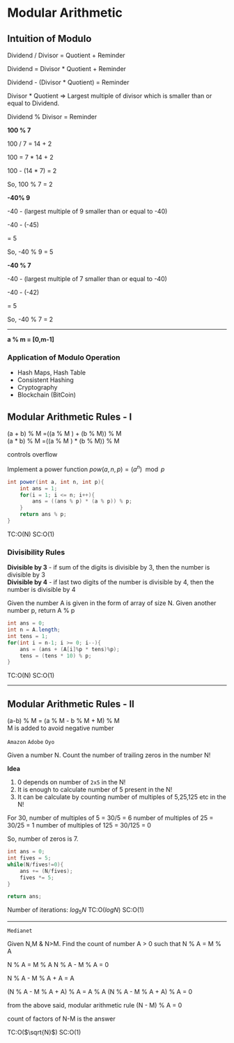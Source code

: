 # Modular Arithmetic

## Intuition of Modulo

Dividend / Divisor = Quotient + Reminder<br />

Dividend = Divisor * Quotient + Reminder<br />

Dividend - (Divisor * Quotient) =  Reminder<br />

Divisor * Quotient => Largest multiple of divisor which is smaller than or equal to Dividend.

Dividend % Divisor = Reminder

**100 % 7**

100 / 7 = 14 + 2

100 = 7 * 14 + 2

100 - (14 * 7) = 2

So, 100 % 7 = 2

**-40% 9**

-40 - (largest multiple of 9 smaller than or equal to -40)

-40 - (-45)

= 5

So, -40 % 9 = 5

**-40 % 7**

-40 - (largest multiple of 7 smaller than or equal to -40)

-40 - (-42)

= 5

So, -40 % 7 = 2

--------

**a % m = [0,m-1]**

### Application of Modulo Operation

- Hash Maps, Hash Table
- Consistent Hashing
- Cryptography
- Blockchain (BitCoin)

## Modular Arithmetic Rules - I

(a + b) % M =((a % M ) + (b % M)) % M<br />
(a * b) % M =((a % M ) * (b % M)) % M<br />

controls overflow<br />

Implement a power function $pow(a,n,p) = (a^n) \mod p$

```java
int power(int a, int n, int p){
    int ans = 1;
    for(i = 1; i <= n; i++){
        ans = ((ans % p) * (a % p)) % p;
    }
    return ans % p;
}
```

TC:O(N)
SC:O(1)

### Divisibility Rules

**Divisible by 3** - if sum of the digits is divisible by 3, then the number is divisible by 3<br />
**Divisible by 4** - if last two digits of the number is divisible by 4, then the number is divisible by 4<br />


Given the number A is given in the form of array of size N. Given another number p, return A % p

```java
int ans = 0;
int n = A.length;
int tens = 1;
for(int i = n-1; i >= 0; i--){
    ans = (ans + (A[i]%p * tens)%p);
    tens = (tens * 10) % p;
}
```

TC:O(N)
SC:O(1)

--------

## Modular Arithmetic Rules - II

(a-b) % M = (a % M - b % M + M) % M<br />
M is added to avoid negative number<br />

`Amazon` `Adobe` `Oyo`

Given a number N. Count the number of trailing zeros in the number N! <br />



**Idea**
1. 0 depends on number of `2x5` in the N!
2. It is enough to calculate number of 5 present in the N!
3. It can be calculate by counting number of multiples of 5,25,125 etc in the N!

For 30,
number of multiples of 5 = 30/5 = 6
number of multiples of 25 = 30/25 = 1
number of multiples of 125 = 30/125 = 0

So, number of zeros is 7.

```java
int ans = 0;
int fives = 5;
while(N/fives!=0){
    ans += (N/fives);
    fives *= 5;
}

return ans;
```
Number of iterations: $log_5 N$
TC:O($logN$)
SC:O(1)

------

`Medianet`

Given N,M & N>M. Find the count of number A > 0 such that N % A = M % A

N % A = M % A
N % A - M % A = 0

N % A - M % A + A = A

(N % A - M % A + A) % A = A % A
(N % A - M % A + A) % A = 0 

from the above said, modular arithmetic rule
(N - M) % A = 0 

count of factors of N-M is the answer

TC:O($\sqrt{N}$)
SC:O(1)




























